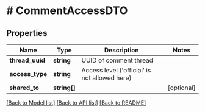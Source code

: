 # # CommentAccessDTO

## Properties

Name | Type | Description | Notes
------------ | ------------- | ------------- | -------------
**thread_uuid** | **string** | UUID of comment thread |
**access_type** | **string** | Access level (&#39;official&#39; is not allowed here) |
**shared_to** | **string[]** |  | [optional]

[[Back to Model list]](../../README.md#models) [[Back to API list]](../../README.md#endpoints) [[Back to README]](../../README.md)
